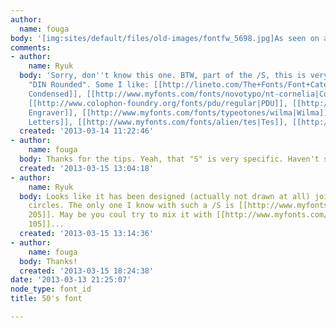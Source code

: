 ```yaml
---
author:
  name: fouga
body: '[img:sites/default/files/old-images/fontfw_5698.jpg]As seen on a French aircraft'
comments:
- author:
    name: Ryuk
  body: 'Sorry, don''t know this one. BTW, part of the /S, this is very close to some
    "DIN Rounded". Some I like: [[http://lineto.com/The+Fonts/Font+Categories/Text+Fonts/Gravur+Condensed|Gravur
    Condensed]], [[http://www.myfonts.com/fonts/novotypo/nt-cornelia|Cornelia]], [[http://www.myfonts.com/fonts/device/korolev|Korolev]],
    [[http://www.colophon-foundry.org/fonts/pdu/regular|PDU]], [[http://www.myfonts.com/fonts/jnlevine/sign-engraver|Sign
    Engraver]], [[http://www.myfonts.com/fonts/typeotones/wilma|Wilma]], [[http://www.myfonts.com/fonts/jnlevine/adhesive-letters|Adhesive
    Letters]], [[http://www.myfonts.com/fonts/alien/tes|Tes]], [[http://www.myfonts.com/fonts/typewerk/td-bastard|tdBastard]]'
  created: '2013-03-14 11:22:46'
- author:
    name: fouga
  body: Thanks for the tips. Yeah, that "S" is very specific. Haven't seen it elsewhere.
  created: '2013-03-15 13:04:18'
- author:
    name: Ryuk
  body: Looks like it has been designed (actually not drawn at all) joining 2 half
    circles. The only one I know with such a /S is [[http://www.myfonts.com/fonts/talbot/kessel-205|Kessel
    205]]. May be you coul try to mix it with [[http://www.myfonts.com/fonts/talbot/karben-105|Karben
    105]]...
  created: '2013-03-15 13:14:36'
- author:
    name: fouga
  body: Thanks!
  created: '2013-03-15 18:24:38'
date: '2013-03-13 21:25:07'
node_type: font_id
title: 50's font

---
```

